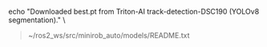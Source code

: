 echo "Downloaded best.pt from Triton-AI track-detection-DSC190 (YOLOv8 segmentation)." \
  > ~/ros2_ws/src/minirob_auto/models/README.txt
